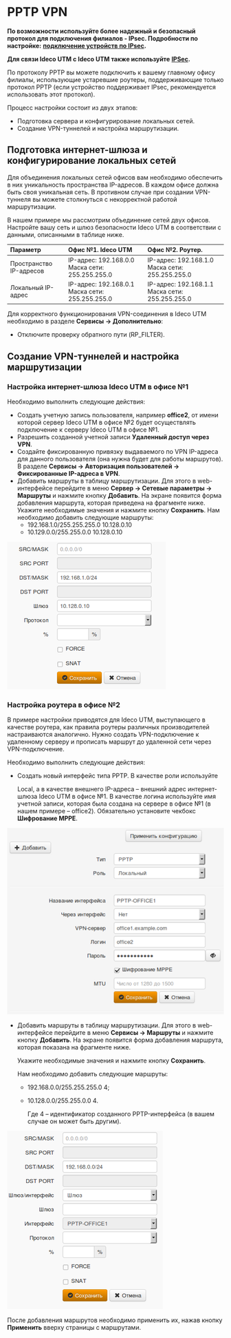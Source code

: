 # PPTP VPN

**По возможности используйте более надежный и безопасный протокол для подключения филиалов - IPsec. Подробности по настройке:** [**подключение устройств по IPsec**](ipsec/)**.**

**Для связи Ideco UTM с Ideco UTM также используйте** [**IPSec**](ipsec/)**.**    

По протоколу PPTP вы можете подключить к вашему главному офису филиалы, использующие устаревшие роутеры, поддерживающие только протокол PPTP \(если устройство поддерживает IPsec, рекомендуется использовать этот протокол\).

Процесс настройки состоит из двух этапов:

* Подготовка сервера и конфигурирование локальных сетей.
* Создание VPN-туннелей и настройка маршрутизации.

## Подготовка интернет-шлюза и конфигурирование локальных сетей

Для объединения локальных сетей офисов вам необходимо обеспечить в них уникальность пространства IP-адресов. В каждом офисе должна быть своя уникальная сеть. В противном случае при создании VPN-туннеля вы можете столкнуться с некорректной работой маршрутизации.

В нашем примере мы рассмотрим объединение сетей двух офисов. Настройте вашу сеть и шлюз безопасности Ideco UTM в соответствии с данными, описанными в таблице ниже.

| Параметр | Офис №1. Ideco UTM | Офис №2. Роутер. |
| :--- | :--- | :--- |
| Пространство IP-адресов | IP-адрес: 192.168.0.0  Маска сети: 255.255.255.0 | IP-адрес: 192.168.1.0  Маска сети: 255.255.255.0 |
| Локальный IP-адрес | IP-адрес: 192.168.0.1  Маска сети: 255.255.255.0 | IP-адрес: 192.168.1.1  Маска сети: 255.255.255.0 |

Для корректного функционирования VPN-соединения в Ideco UTM необходимо в разделе **Сервисы** **-&gt; Дополнительно**:

* Отключите проверку обратного пути \(RP\_FILTER\).

## Создание VPN-туннелей и настройка маршрутизации

### Настройка интернет-шлюза Ideco UTM в офисе №1

Необходимо выполнить следующие действия:

* Создать учетную запись пользователя, например **office2**, от имени которой сервер Ideco UTM в офисе №2 будет осуществлять подключение к серверу Ideco UTM в офисе №1.
* Разрешить созданной учетной записи **Удаленный доступ через VPN**.
* Создайте фиксированную привязку выдаваемого по VPN IP-адреса для данного пользователя \(она нужна будет для работы маршрутов\). В разделе **Сервисы -&gt; Авторизация пользователей -&gt; Фиксированные IP-адреса в VPN**.
* Добавить маршруты в таблицу маршрутизации. Для этого в web-интерфейсе перейдите в меню **Сервер -&gt; Сетевые параметры -&gt; Маршруты** и нажмите кнопку **Добавить**. На экране появится форма добавления маршрута, которая приведена на фрагменте ниже. Укажите необходимые значения и нажмите кнопку **Сохранить**. Нам необходимо добавить следующие маршруты:
  * 192.168.1.0/255.255.255.0 10.128.0.10
  * 10.129.0.0/255.255.0.0 10.128.0.10

![](../../../../_images/4981640.png)

### Настройка роутера в офисе №2

В примере настройки приводятся для Ideco UTM, выступающего в качестве роутера, как правила роутеры различных производителей настраиваются аналогично. Нужно создать VPN-подключение к удаленному серверу и прописать маршрут до удаленной сети через VPN-подключение.

Необходимо выполнить следующие действия:

* Создать новый интерфейс типа PPTP. В качестве роли используйте

  Local, а в качестве внешнего IP-адреса – внешний адрес интернет-шлюза Ideco UTM в офисе №1. В качестве логина используйте имя учетной записи, которая была создана на сервере в офисе №1 \(в нашем примере – office2\). Обязательно установите чекбокс **Шифрование MPPE**.

![](../../../../_images/4981641.png)

* Добавить маршруты в таблицу маршрутизации. Для этого в web-интерфейсе перейдите в меню **Сервисы -&gt; Маршруты** и нажмите кнопку **Добавить**. На экране появится форма добавления маршрута, которая показана на фрагменте ниже.

  Укажите необходимые значения и нажмите кнопку **Сохранить**.

  Нам необходимо добавить следующие маршруты:  

  * 192.168.0.0/255.255.255.0 4;
  * 10.128.0.0/255.255.0.0 4.

    Где 4 – идентификатор созданного PPTP-интерфейса \(в вашем случае он может быть другим\).

![](../../../../_images/4981642.png)

После добавления маршрутов необходимо применить их, нажав кнопку **Применить** вверху страницы с маршрутами.

